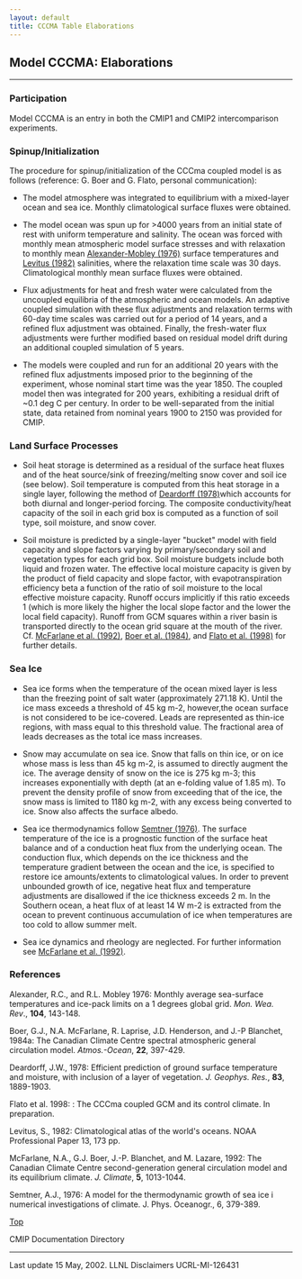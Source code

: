 ```yaml
---
layout: default
title: CCCMA Table Elaborations
---
```


## Model CCCMA: Elaborations

---

### Participation

Model CCCMA is an entry in both the CMIP1 and CMIP2 intercomparison experiments.

### Spinup/Initialization

The procedure for spinup/initialization of the CCCma coupled model is as follows
(reference: G. Boer and G. Flato, personal communication):

* The model atmosphere was integrated to equilibrium with a mixed-layer ocean
and sea ice. Monthly climatological surface fluxes were obtained.

* The model ocean was spun up for >4000 years from an initial state of rest
with uniform temperature and salinity. The ocean was forced with monthly mean
atmospheric model surface stresses and with relaxation to monthly mean
[Alexander-Mobley (1976)](#references) surface temperatures and
[Levitus (1982)](#references) salinities, where the relaxation time scale was
30 days. Climatological monthly mean surface fluxes were obtained.

* Flux adjustments for heat and fresh water were calculated from the uncoupled
equilibria of the atmospheric and ocean models. An adaptive coupled simulation
with these flux adjustments and relaxation terms with 60-day time scales was
carried out for a period of 14 years, and a refined flux adjustment was
obtained. Finally, the fresh-water flux adjustments were further modified based
on residual model drift during an additional coupled simulation of 5 years.

* The models were coupled and run for an additional 20 years with the refined
flux adjustments imposed prior to the beginning of the experiment, whose
nominal start time was the year 1850. The coupled model then was integrated
for 200 years, exhibiting a residual drift of ~0.1 deg C per century. In order
to be well-separated from the initial state, data retained from nominal years
1900 to 2150 was provided for CMIP.

### Land Surface Processes

* Soil heat storage is determined as a residual of the surface heat fluxes and
of the heat source/sink of freezing/melting snow cover and soil ice (see
below). Soil temperature is computed from this heat storage in a single layer,
following the method of [Deardorff (1978)](#references)which accounts for both
diurnal and longer-period forcing. The composite conductivity/heat capacity of
the soil in each grid box is computed as a function of soil type, soil
moisture, and snow cover.

* Soil moisture is predicted by a single-layer "bucket" model with field
capacity and slope factors varying by primary/secondary soil and vegetation
types for each grid box. Soil moisture budgets include both liquid and frozen
water. The effective local moisture capacity is given by the product of field
capacity and slope factor, with evapotranspiration efficiency beta a function
of the ratio of soil moisture to the local effective moisture capacity. Runoff
occurs implicitly if this ratio exceeds 1 (which is more likely the higher the
local slope factor and the lower the local field capacity). Runoff from GCM
squares within a river basin is transported directly to the ocean grid square
at the mouth of the river. Cf. [McFarlane et al. (1992)](#references),
[Boer et al. (1984)](#references), and [Flato et al. (1998)](#references) for
further details.

### Sea Ice

* Sea ice forms when the temperature of the ocean mixed layer is less than the
freezing point of salt water (approximately 271.18 K). Until the ice mass
exceeds a threshold of 45 kg m-2, however,the ocean surface is not considered
to be ice-covered. Leads are represented as thin-ice regions, with mass equal
to this threshold value. The fractional area of leads decreases as the total
ice mass increases.

* Snow may accumulate on sea ice. Snow that falls on thin ice, or on ice whose
mass is less than 45 kg m-2, is assumed to directly augment the ice. The
average density of snow on the ice is 275 kg m-3; this increases exponentially
with depth (at an e-folding value of 1.85 m). To prevent the density profile
of snow from exceeding that of the ice, the snow mass is limited to 1180
kg m-2, with any excess being converted to ice. Snow also affects the surface
albedo.

* Sea ice thermodynamics follow [Semtner (1976)](#references). The surface
temperature of the ice is a prognostic function of the surface heat balance and
of a conduction heat flux from the underlying ocean. The conduction flux,
which depends on the ice thickness and the temperature gradient between the
ocean and the ice, is specified to restore ice amounts/extents to
climatological values. In order to prevent unbounded growth of ice, negative
heat flux and temperature adjustments are disallowed if the ice thickness
exceeds 2 m. In the Southern ocean, a heat flux of at least 14 W m-2 is
extracted from the ocean to prevent continuous accumulation of ice when
temperatures are too cold to allow summer melt.

* Sea ice dynamics and rheology are neglected. For further information see
[McFarlane et al. (1992)](#references).

### References

Alexander, R.C., and R.L. Mobley 1976: Monthly average sea-surface temperatures
and ice-pack limits on a 1 degrees global grid. _Mon. Wea. Rev_., **104**,
143-148.

Boer, G.J., N.A. McFarlane, R. Laprise, J.D. Henderson, and J.-P Blanchet,
1984a: The Canadian Climate Centre spectral atmospheric general circulation
model. _Atmos.-Ocean_, **22**, 397-429.

Deardorff, J.W., 1978: Efficient prediction of ground surface temperature and
moisture, with inclusion of a layer of vegetation. _J. Geophys. Res._, **83**,
1889-1903.

Flato et al. 1998: : The CCCma coupled GCM and its control climate. In
preparation.

Levitus, S., 1982: Climatological atlas of the world's oceans. NOAA
Professional Paper 13, 173 pp.

McFarlane, N.A., G.J. Boer, J.-P. Blanchet, and M. Lazare, 1992: The Canadian
Climate Centre second-generation general circulation model and its equilibrium
climate. _J. Climate_, **5**, 1013-1044.

Semtner, A.J., 1976: A model for the thermodynamic growth of sea ice i
numerical investigations of climate.  J. Phys. Oceanogr., 6, 379-389.


[Top](#model-cccma-elaborations)

CMIP Documentation Directory

---
Last update 15 May, 2002.
LLNL Disclaimers
UCRL-MI-126431